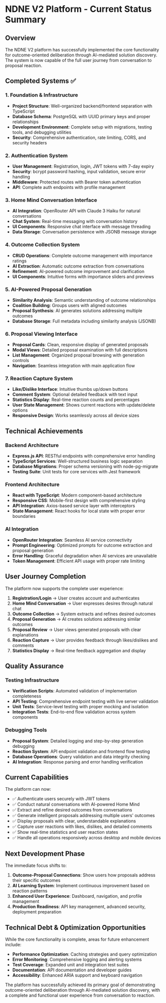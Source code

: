 # NDNE V2 Platform - Current Status Summary

## Overview
The NDNE V2 platform has successfully implemented the core functionality for outcome-oriented deliberation through AI-mediated solution discovery. The system is now capable of the full user journey from conversation to proposal reaction.

## Completed Systems ✅

### 1. Foundation & Infrastructure
- **Project Structure**: Well-organized backend/frontend separation with TypeScript
- **Database Schema**: PostgreSQL with UUID primary keys and proper relationships
- **Development Environment**: Complete setup with migrations, testing tools, and debugging utilities
- **Security**: Comprehensive authentication, rate limiting, CORS, and security headers

### 2. Authentication System
- **User Management**: Registration, login, JWT tokens with 7-day expiry
- **Security**: bcrypt password hashing, input validation, secure error handling
- **Middleware**: Protected routes with Bearer token authentication
- **API**: Complete auth endpoints with profile management

### 3. Home Mind Conversation Interface
- **AI Integration**: OpenRouter API with Claude 3 Haiku for natural conversations
- **Chat System**: Real-time messaging with conversation history
- **UI Components**: Responsive chat interface with message threading
- **Data Storage**: Conversation persistence with JSONB message storage

### 4. Outcome Collection System
- **CRUD Operations**: Complete outcome management with importance ratings
- **AI Extraction**: Automatic outcome extraction from conversations
- **Refinement**: AI-powered outcome improvement and clarification
- **UI Components**: Intuitive forms with importance sliders and previews

### 5. AI-Powered Proposal Generation
- **Similarity Analysis**: Semantic understanding of outcome relationships
- **Coalition Building**: Groups users with aligned outcomes
- **Proposal Synthesis**: AI generates solutions addressing multiple outcomes
- **Database Storage**: Full metadata including similarity analysis (JSONB)

### 6. Proposal Viewing Interface
- **Proposal Cards**: Clean, responsive display of generated proposals
- **Modal Views**: Detailed proposal examination with full descriptions
- **List Management**: Organized proposal browsing with generation controls
- **Navigation**: Seamless integration with main application flow

### 7. Reaction Capture System
- **Like/Dislike Interface**: Intuitive thumbs up/down buttons
- **Comment System**: Optional detailed feedback with text input
- **Statistics Display**: Real-time reaction counts and percentages
- **User State Management**: Shows current reactions with update/delete options
- **Responsive Design**: Works seamlessly across all device sizes

## Technical Achievements

### Backend Architecture
- **Express.js API**: RESTful endpoints with comprehensive error handling
- **TypeScript Services**: Well-structured business logic separation
- **Database Migrations**: Proper schema versioning with node-pg-migrate
- **Testing Suite**: Unit tests for core services with Jest framework

### Frontend Architecture
- **React with TypeScript**: Modern component-based architecture
- **Responsive CSS**: Mobile-first design with comprehensive styling
- **API Integration**: Axios-based service layer with interceptors
- **State Management**: React hooks for local state with proper error boundaries

### AI Integration
- **OpenRouter Integration**: Seamless AI service connectivity
- **Prompt Engineering**: Optimized prompts for outcome extraction and proposal generation
- **Error Handling**: Graceful degradation when AI services are unavailable
- **Token Management**: Efficient API usage with proper rate limiting

## User Journey Completion

The platform now supports the complete user experience:

1. **Registration/Login** → User creates account and authenticates
2. **Home Mind Conversation** → User expresses desires through natural chat
3. **Outcome Collection** → System extracts and refines desired outcomes
4. **Proposal Generation** → AI creates solutions addressing similar outcomes
5. **Proposal Review** → User views generated proposals with clear explanations
6. **Reaction Capture** → User provides feedback through likes/dislikes and comments
7. **Statistics Display** → Real-time feedback aggregation and display

## Quality Assurance

### Testing Infrastructure
- **Verification Scripts**: Automated validation of implementation completeness
- **API Testing**: Comprehensive endpoint testing with live server validation
- **Unit Tests**: Service-level testing with proper mocking and isolation
- **Integration Tests**: End-to-end flow validation across system components

### Debugging Tools
- **Proposal System**: Detailed logging and step-by-step generation debugging
- **Reaction System**: API endpoint validation and frontend flow testing
- **Database Operations**: Query validation and data integrity checking
- **AI Integration**: Response parsing and error handling verification

## Current Capabilities

The platform can now:
- ✅ Authenticate users securely with JWT tokens
- ✅ Conduct natural conversations with AI-powered Home Mind
- ✅ Extract and refine desired outcomes from conversations
- ✅ Generate intelligent proposals addressing multiple users' outcomes
- ✅ Display proposals with clear, understandable explanations
- ✅ Capture user reactions with likes, dislikes, and detailed comments
- ✅ Show real-time statistics and user reaction states
- ✅ Handle all operations responsively across desktop and mobile devices

## Next Development Phase

The immediate focus shifts to:
1. **Outcome-Proposal Connections**: Show users how proposals address their specific outcomes
2. **AI Learning System**: Implement continuous improvement based on reaction patterns
3. **Enhanced User Experience**: Dashboard, navigation, and profile management
4. **Production Readiness**: API key management, advanced security, deployment preparation

## Technical Debt & Optimization Opportunities

While the core functionality is complete, areas for future enhancement include:
- **Performance Optimization**: Caching strategies and query optimization
- **Error Monitoring**: Comprehensive logging and alerting systems
- **Test Coverage**: Expanded unit and integration test suites
- **Documentation**: API documentation and developer guides
- **Accessibility**: Enhanced ARIA support and keyboard navigation

The platform has successfully achieved its primary goal of demonstrating outcome-oriented deliberation through AI-mediated solution discovery, with a complete and functional user experience from conversation to reaction.